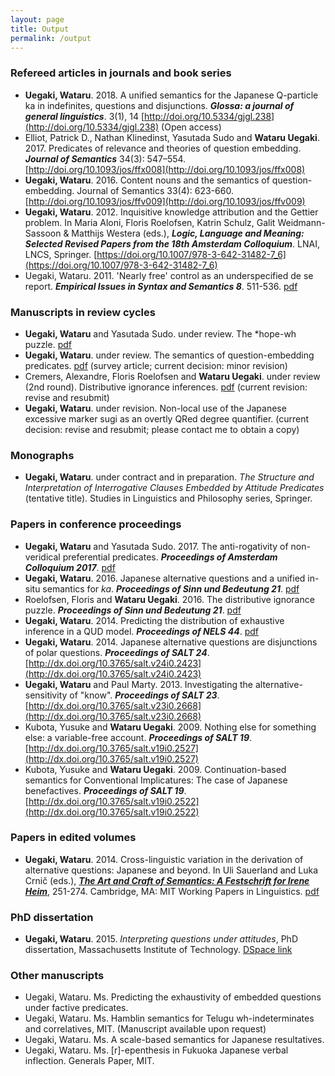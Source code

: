 ```yaml
---
layout: page
title: Output
permalink: /output
---
```


### Refereed articles in journals and book series

- **Uegaki, Wataru**. 2018. A unified semantics for the Japanese Q-particle ka in indefinites, questions and disjunctions. **_Glossa: a journal of general linguistics_**. 3(1), 14 [http://doi.org/10.5334/gjgl.238](http://doi.org/10.5334/gjgl.238) (Open access)
- Elliot, Patrick D., Nathan Klinedinst, Yasutada Sudo and **Wataru Uegaki**. 2017. Predicates of relevance and theories of question embedding. ***Journal of Semantics*** 34(3): 547–554. [http://doi.org/10.1093/jos/ffx008](http://doi.org/10.1093/jos/ffx008)
- **Uegaki, Wataru**. 2016. Content nouns and the semantics of question-embedding. Journal of Semantics 33(4): 623-660. [http://doi.org/10.1093/jos/ffv009](http://doi.org/10.1093/jos/ffv009)
- **Uegaki, Wataru**. 2012. Inquisitive knowledge attribution and the Gettier problem. In Maria Aloni, Floris Roelofsen, Katrin Schulz, Galit Weidmann-Sassoon & Matthijs Westera (eds.), ***Logic, Language and Meaning: Selected Revised Papers from the 18th Amsterdam Colloquium***. LNAI, LNCS, Springer. [https://doi.org/10.1007/978-3-642-31482-7_6](https://doi.org/10.1007/978-3-642-31482-7_6)
- Uegaki, Wataru. 2011. 'Nearly free' control as an underspecified de se report. ***Empirical Issues in Syntax and Semantics 8***. 511-536. [pdf](http://www.cssp.cnrs.fr/eiss8/uegaki-eiss8.pdf)

### Manuscripts in review cycles

- **Uegaki, Wataru** and Yasutada Sudo. under review. The *hope-wh puzzle. [pdf](https://semanticsarchive.net/Archive/jczM2U5Y/paper.pdf)
- **Uegaki, Wataru**. under review. The semantics of question-embedding predicates. [pdf](http://semanticsarchive.net/Archive/DQ3MDgwN/paper.pdf) (survey article; current decision: minor revision)
- Cremers, Alexandre, Floris Roelofsen and **Wataru Uegaki**. under review (2nd round). Distributive ignorance inferences. [pdf](http://semanticsarchive.net/Archive/TdhYjRiM/paper.pdf) (current revision: revise and resubmit)
- **Uegaki, Wataru**. under revision. Non-local use of the Japanese excessive marker sugi as an overtly QRed degree quantifier. (current decision: revise and resubmit; please contact me to obtain a copy)

### Monographs

- **Uegaki, Wataru**. under contract and in preparation. *The Structure and Interpretation of Interrogative Clauses Embedded by Attitude Predicates* (tentative title). Studies in Linguistics and Philosophy series, Springer.

### Papers in conference proceedings

- **Uegaki, Wataru** and Yasutada Sudo. 2017. The anti-rogativity of non-veridical preferential predicates. ***Proceedings of Amsterdam Colloquium 2017***. [pdf](http://semanticsarchive.net/Archive/WNmZDFmM/paper.pdf)
- **Uegaki, Wataru**. 2016. Japanese alternative questions and a unified in-situ semantics for *ka*. ***Proceedings of Sinn und Bedeutung 21***. [pdf](https://wataruu.files.wordpress.com/2015/07/ka-paper_sub21.pdf) 
- Roelofsen, Floris and **Wataru Uegaki**. 2016. The distributive ignorance puzzle. ***Proceedings of Sinn und Bedeutung 21***. [pdf](http://semanticsarchive.net/Archive/GU1ZTE4Z/paper.pdf)
- **Uegaki, Wataru**. 2014. Predicting the distribution of exhaustive inference in a QUD model. ***Proceedings of NELS 44***. [pdf](https://wataruu.files.wordpress.com/2015/07/uegaki-nels44.pdf)
- **Uegaki, Wataru**. 2014. Japanese alternative questions are disjunctions of polar questions. ***Proceedings of SALT 24***. [http://dx.doi.org/10.3765/salt.v24i0.2423](http://dx.doi.org/10.3765/salt.v24i0.2423)
- **Uegaki, Wataru** and Paul Marty. 2013. Investigating the alternative-sensitivity of "know". ***Proceedings of SALT 23***. [http://dx.doi.org/10.3765/salt.v23i0.2668](http://dx.doi.org/10.3765/salt.v23i0.2668)
- Kubota, Yusuke and **Wataru Uegaki**. 2009. Nothing else for something else: a variable-free account. ***Proceedings of SALT 19***. [http://dx.doi.org/10.3765/salt.v19i0.2527](http://dx.doi.org/10.3765/salt.v19i0.2527)
- Kubota, Yusuke and **Wataru Uegaki**. 2009. Continuation-based semantics for Conventional Implicatures: The case of Japanese benefactives. ***Proceedings of SALT 19***. [http://dx.doi.org/10.3765/salt.v19i0.2522](http://dx.doi.org/10.3765/salt.v19i0.2522)

### Papers in edited volumes

- **Uegaki, Wataru**. 2014. Cross-linguistic variation in the derivation of alternative questions: Japanese and beyond. In Uli Sauerland and Luka Crnič (eds.), ***[The Art and Craft of Semantics: A Festschrift for Irene Heim](http://semanticsarchive.net/Archive/jZiNmM4N/)***, 251-274. Cambridge, MA: MIT Working Papers in Linguistics. [pdf](http://semanticsarchive.net/Archive/jZiNmM4N/Uegaki.pdf)

### PhD dissertation

- **Uegaki, Wataru**. 2015. *Interpreting questions under attitudes*, PhD dissertation, Massachusetts Institute of Technology. [DSpace link](http://hdl.handle.net/1721.1/99318)

### Other manuscripts

- Uegaki, Wataru. Ms. Predicting the exhaustivity of embedded questions under factive predicates. 
- Uegaki, Wataru. Ms. Hamblin semantics for Telugu wh-indeterminates and correlatives, MIT. (Manuscript available upon request)
- Uegaki, Wataru. Ms. A scale-based semantics for Japanese resultatives. 
- Uegaki, Wataru. Ms. [r]-epenthesis in Fukuoka Japanese verbal inflection. Generals Paper, MIT.

 
